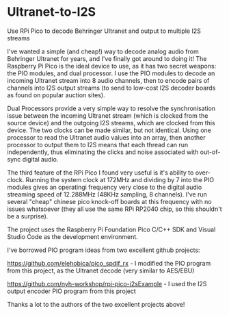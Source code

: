 # Ultranet-to-I2S
Use RPi Pico to decode Behringer Ultranet and output to multiple I2S streams

I've wanted a simple (and cheap!) way to decode analog audio from Behringer Ultranet for years, and I've finally got around to doing it! The Raspberry Pi Pico is the ideal device to use, as it has two secret weapons: the PIO modules, and dual processor. I use the PIO modules to decode an incoming Ultranet stream into 8 audio channels, then to encode pairs of channels into I2S output streams (to send to low-cost I2S decoder boards as found on popular auction sites). 

Dual Processors provide a very simple way to resolve the synchronisation issue between the incoming Ultranet stream (which is clocked from the source device) and the outgoing I2S streams, which are clocked from this device. The two clocks can be made similar, but not identical. Using one processor to read the Ultranet audio values into an array, then another processor to output them to I2S means that each thread can run independently, thus eliminating the clicks and noise associated with out-of-sync digital audio.

The third feature of the RPi Pico I found very useful is it's ability to over-clock. Running the system clock at 172MHz and dividing by 7 into the PIO modules gives an operatingi frequency very close to the digital audio streaming speed of 12.288MHz (48KHz sampling, 8 channels). I've run several "cheap" chinese pico knock-off boards at this frequency with no issues whatsoever (they all use the same RPi RP2040 chip, so this shouldn't be a surprise).

The project uses the Raspberry Pi Foundation Pico C/C++ SDK and Visual Studio Code as the development environment.

I've borrowed PIO program ideas from two excellent github projects:

https://github.com/elehobica/pico_spdif_rx - I modified the PIO program from this project, as the Ultranet decode (very similar to AES/EBU)

https://github.com/nyh-workshop/rpi-pico-i2sExample - I used the I2S output encoder PIO program from this project

Thanks a lot to the authors of the two excellent projects above!

